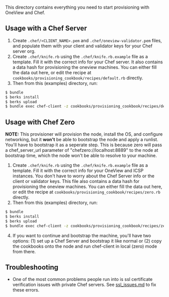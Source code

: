 This directory contains everything you need to start provisioning with OneView and Chef.

## Usage with a Chef Server
 1. Create `.chef/<CLIENT_NAME>.pem` and `.chef/oneview-validator.pem` files, and populate them with your client and validator keys for your Chef server org.
 2. Create `.chef/knife.rb` using the `.chef/knife.rb.example` file as a template. Fill it with the correct info for your Chef server. It also contains a data hash for provisioning the oneview machines. You can either fill the data out here, or edit the recipe at `cookbooks/provisioning_cookbook/recipes/default.rb` directly.
 3. Then from this (examples) directory, run: 

```bash
$ bundle
$ berks install
$ berks upload
$ bundle exec chef-client -z cookbooks/provisioning_cookbook/recipes/default.rb
```

## Usage with Chef Zero
**NOTE:** This provisioner will provision the node, install the OS, and configure networking, but it **won't** be able to bootstrap the node and apply a runlist. You'll have to bootstrap it as a seperate step. This is because zero will pass a chef_server_url parameter of "chefzero://localhost:8889" to the node at bootstrap time, which the node won't be able to resolve to your machine.
 1. Create `.chef/knife.rb` using the `.chef/knife.rb.example` file as a template. Fill it with the correct info for your OneView and ICSP instances. You don't have to worry about the Chef Server info or the client or validator keys.  This file also contains a data hash for provisioning the oneview machines. You can either fill the data out here, or edit the recipe at `cookbooks/provisioning_cookbook/recipes/zero.rb` directly.
 2. Then from this (examples) directory, run: 
 
  ```bash
  $ bundle
  $ berks install
  $ berks upload
  $ bundle exec chef-client -z cookbooks/provisioning_cookbook/recipes/zero.rb
  ```
 
 4. If you want to continue and bootstrap the machine, you'll have two options: (1) set up a Chef Server and bootstrap it like normal or (2) copy the cookbooks onto the node and run chef-client in local (zero) mode from there.

## Troubleshooting

- One of the most common problems people run into is ssl certificate verification issues with private Chef servers. See [ssl_issues.md](ssl_issues.md) to fix these errors.

